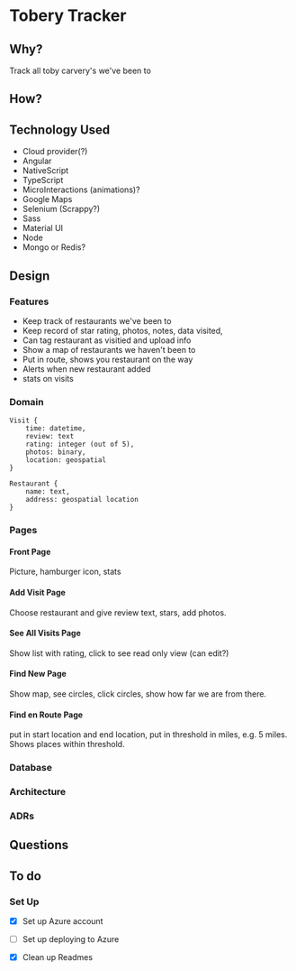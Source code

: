 # Tobery Tracker

## Why?
Track all toby carvery's we've been to

## How?

## Technology Used
- Cloud provider(?)
- Angular
- NativeScript
- TypeScript
- MicroInteractions (animations)?
- Google Maps
- Selenium (Scrappy?)
- Sass
- Material UI
- Node
- Mongo or Redis?

## Design

### Features
- Keep track of restaurants we've been to
- Keep record of star rating, photos, notes, data visited,
- Can tag restaurant as visitied and upload info
- Show a map of restaurants we haven't been to
- Put in route, shows you restaurant on the way
- Alerts when new restaurant added
- stats on visits

### Domain
```
Visit {
    time: datetime,
    review: text
    rating: integer (out of 5),
    photos: binary,
    location: geospatial
}
```

```
Restaurant {
    name: text,
    address: geospatial location
}
```

### Pages

#### Front Page
Picture, hamburger icon, stats

#### Add Visit Page
Choose restaurant and give review text, stars, add photos.

#### See All Visits Page
Show list with rating, click to see read only view (can edit?)

#### Find New Page
Show map, see circles, click circles, show how far we are from there.

#### Find en Route Page
put in start location and end location, put in threshold in miles, e.g. 5 miles. Shows places within threshold.

### Database

### Architecture

### ADRs

## Questions

## To do

### Set Up
- [x] Set up Azure account
- [ ] Set up deploying to Azure
- [x] Clean up Readmes

